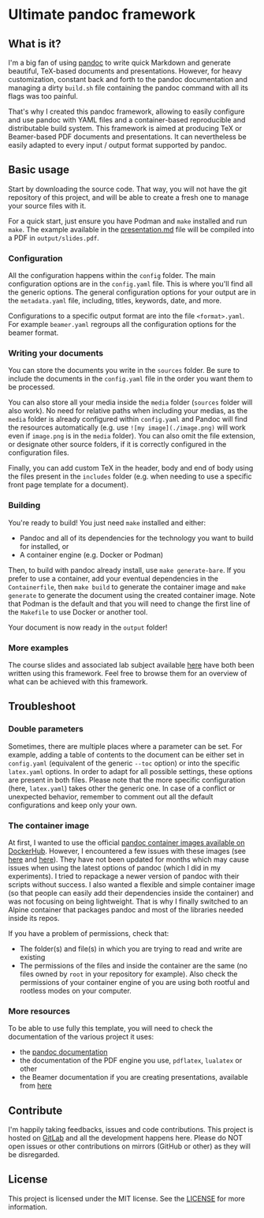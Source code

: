 # Ultimate pandoc framework

## What is it?

I'm a big fan of using [pandoc](https://pandoc.org) to write quick Markdown and generate beautiful, TeX-based documents and presentations. However, for heavy customization, constant back and forth to the pandoc documentation and managing a dirty `build.sh` file containing the pandoc command with all its flags was too painful. 

That's why I created this pandoc framework, allowing to easily configure and use pandoc with YAML files and a container-based reproducible and distributable build system. This framework is aimed at producing TeX or Beamer-based PDF documents and presentations. It can nevertheless be easily adapted to every input / output format supported by pandoc.

## Basic usage

Start by downloading the source code. That way, you will not have the git repository of this project, and will be able to create a fresh one to manage your source files with it.

For a quick start, just ensure you have Podman and `make` installed and run `make`. The example available in the [presentation.md](./sources/presentation.md) file will be compiled into a PDF in `output/slides.pdf`. 

### Configuration

All the configuration happens within the `config` folder. The main configuration options are in the `config.yaml` file. This is where you'll find all the generic options. The general configuration options for your output are in the `metadata.yaml` file, including, titles, keywords, date, and more.

Configurations to a specific output format are into the file `<format>.yaml`. For example `beamer.yaml` regroups all the configuration options for the beamer format. 

### Writing your documents

You can store the documents you write in the `sources` folder. Be sure to include the documents in the `config.yaml` file in the order you want them to be processed. 

You can also store all your media inside the `media` folder (`sources` folder will also work). No need for relative paths when including your medias, as the `media` folder is already configured within `config.yaml` and Pandoc will find the resources automatically (e.g. use `![my image](./image.png)` will work even if `image.png` is in the `media` folder). You can also omit the file extension, or designate other source folders, if it is correctly configured in the configuration files.

Finally, you can add custom TeX in the header, body and end of body using the files present in the `includes` folder (e.g. when needing to use a specific front page template for a document).

### Building 

You're ready to build! You just need `make` installed and either:

- Pandoc and all of its dependencies for the technology you want to build for installed, or
- A container engine (e.g. Docker or Podman)

Then, to build with pandoc already install, use `make generate-bare`. If you prefer to use a container, add your eventual dependencies in the `Containerfile`, then `make build` to generate the container image and `make generate` to generate the document using the created container image. Note that Podman is the default and that you will need to change the first line of the `Makefile` to use Docker or another tool.

Your document is now ready in the `output` folder! 

### More examples

The course slides and associated lab subject available [here](https://gitlab.com/mh4ckt3mh4ckt1c4s/wasm-course-and-lab-tsp) have both been written using this framework. Feel free to browse them for an overview of what can be achieved with this framework.

## Troubleshoot

### Double parameters

Sometimes, there are multiple places where a parameter can be set. For example, adding a table of contents to the document can be either set in `config.yaml` (equivalent of the generic `--toc` option) or into the specific `latex.yaml` options. In order to adapt for all possible settings, these options are present in both files. Please note that the more specific configuration (here, `latex.yaml`) takes other the generic one. In case of a conflict or unexpected behavior, remember to comment out all the default configurations and keep only your own.

### The container image

At first, I wanted to use the official [pandoc container images available on DockerHub](https://hub.docker.com/u/pandoc). However, I encountered a few issues with these images (see [here](https://github.com/pandoc/dockerfiles/issues/198) and [here](https://github.com/pandoc/dockerfiles/issues/208)). They have not been updated for months which may cause issues when using the latest options of pandoc (which I did in my experiments). I tried to repackage a newer version of pandoc with their scripts without success. I also wanted a flexible and simple container image (so that people can easily add their dependencies inside the container) and was not focusing on being lightweight. That is why I finally switched to an Alpine container that packages pandoc and most of the libraries needed inside its repos.

If you have a problem of permissions, check that:

- The folder(s) and file(s) in which you are trying to read and write are existing
- The permissions of the files and inside the container are the same (no files owned by `root` in your repository for example). Also check the permissions of your container engine of you are using both rootful and rootless modes on your computer.

### More resources 

To be able to use fully this template, you will need to check the documentation of the various project it uses:

- the [pandoc documentation](https://pandoc.org/MANUAL.html)
- the documentation of the PDF engine you use, `pdflatex`, `lualatex` or other
- the Beamer documentation if you are creating presentations, available from [here](https://ctan.org/pkg/beamer) 

## Contribute

I'm happily taking feedbacks, issues and code contributions. This project is hosted on [GitLab](https://gitlab.com/mh4ckt3mh4ckt1c4s/pandoc-ultimate-template) and all the development happens here. Please do NOT open issues or other contributions on mirrors (GitHub or other) as they will be disregarded. 

## License 

This project is licensed under the MIT license. See the [LICENSE](LICENSE) for more information.

